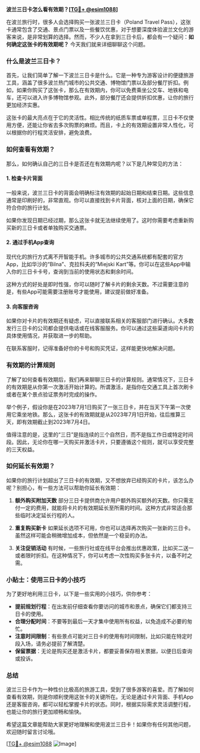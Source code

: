 **波兰三日卡怎么看有效期？[[TG💪+ @esim1088](https://t.me/s/esim1088)]**

在波兰旅行时，很多人会选择购买一张波兰三日卡（Poland Travel Pass），这张卡通常包含了交通、景点门票以及一些餐饮优惠，对于想要深度体验波兰文化的游客来说，是非常划算的选择。然而，不少人在拿到三日卡后，都会有一个疑问：**如何确定这张卡的有效期呢？** 今天我们就来详细聊聊这个问题。

### 什么是波兰三日卡？

首先，让我们简单了解一下波兰三日卡是什么。它是一种专为游客设计的便捷旅游工具，涵盖了很多波兰热门城市的公共交通、博物馆门票以及部分餐厅折扣。例如，如果你购买了这张卡，那么在有效期内，你可以免费乘坐公交车、地铁和电车，还可以进入许多博物馆参观。此外，部分餐厅还会提供折扣优惠，让你的旅行更加经济实惠。

这张卡的最大亮点在于它的灵活性。相比传统的纸质车票或单程票，三日卡不仅使用方便，还能让你省去多次购票的麻烦。而且，卡上的有效期设置非常人性化，可以根据你的行程灵活安排，避免浪费。

### 如何查看有效期？

那么，如何确认自己的三日卡是否还在有效期内呢？以下是几种常见的方法：

#### 1. **检查卡片背面**
   一般来说，波兰三日卡的背面会明确标注有效期的起始日期和结束日期。这些信息通常是印刷好的，非常直观。你可以直接找到卡片背面，核对上面的日期，确保它符合你的旅行计划。

   如果你发现日期已经过期，那么这张卡就无法继续使用了。这时你需要考虑重新购买新的三日卡或者单独购买交通票。

#### 2. **通过手机App查询**
   现代化的旅行方式离不开智能手机。许多城市的公共交通系统都有配套的官方App，比如华沙的“Bilna”、克拉科夫的“Miejski Kart”等。你可以在这些App中输入你的三日卡卡号，查询到当前的使用状态和剩余时间。

   这种方式的好处是即时性强，你可以随时了解卡片的剩余天数。不过需要注意的是，有些App可能需要注册账号才能使用，建议提前做好准备。

#### 3. **向客服咨询**
   如果你对卡片的有效期还有疑虑，可以直接联系相关的客服部门进行确认。大多数发行三日卡的公司都会提供电话或在线客服服务。你可以通过这些渠道询问卡片的具体使用情况，并获取进一步的帮助。

   在联系客服时，记得准备好你的卡号和购买凭证，这样能更快地解决问题。

### 有效期的计算规则

了解了如何查看有效期后，我们再来聊聊三日卡的计算规则。通常情况下，三日卡的有效期是从你第一次激活开始计算的。所谓激活，是指你在交通工具上首次刷卡或者在某个景点验证票务时完成的操作。

举个例子，假设你是在2023年7月1日购买了一张三日卡，并在当天下午第一次使用它乘坐地铁。那么，这张卡的有效期就是从2023年7月1日开始，往后推算三天，即有效期截止到2023年7月4日。

值得注意的是，这里的“三日”是指连续的三个自然日，而不是指工作日或特定时间段。因此，无论你在哪一天购买并激活卡片，只要遵循这个规则，就可以享受完整的三天权益。

### 如何延长有效期？

如果你的旅行计划超出了三日卡的有效期，又不想放弃已经购买的卡片，该怎么办呢？别担心，有一些方法可以帮助你延长有效期：

1. **额外购买附加天数**
   部分三日卡提供商允许用户额外购买额外的天数。你只需支付一定的费用，就能将卡片的有效期延长至所需的时间。这种方式非常适合那些临时决定延长行程的人。

2. **重复购买新卡**
   如果延长选项不可用，你也可以选择再次购买一张新的三日卡。虽然这样可能会稍微增加成本，但依然是一个稳妥的办法。

3. **关注促销活动**
   有时候，一些旅行社或在线平台会推出优惠政策，比如买二送一或者限时折扣。在这种情况下，你可以考虑一次性购买多张卡片，以备不时之需。

### 小贴士：使用三日卡的小技巧

为了更好地利用三日卡，以下是一些实用的小技巧，供你参考：

- **提前规划行程**：在出发前仔细查看你要访问的城市和景点，确保它们都支持三日卡的使用。
- **合理分配时间**：不要等到最后一天才集中使用所有权益，以免造成不必要的匆忙。
- **注意时间限制**：有些景点可能对三日卡的使用有时间限制，比如只能在特定时段入场，请务必提前了解清楚。
- **保留票据**：无论是购买还是激活卡片，都要妥善保存相关票据，以便日后查询或投诉。

### 总结

波兰三日卡作为一种性价比极高的旅游工具，受到了很多游客的喜爱。而了解如何查看有效期，则是你顺利使用这张卡的关键所在。无论是通过卡片背面、手机App还是客服咨询，都可以轻松掌握卡片的状态。同时，根据实际需求灵活调整行程，也能让你的旅行更加顺畅和愉快。

希望这篇文章能帮助大家更好地理解和使用波兰三日卡！如果你有任何其他问题，欢迎随时留言讨论哦。

[[TG💪+ @esim1088](https://t.me/s/esim1088) ![Image](https://i.postimg.cc/4NQfJmqS/Snipaste-2025-05-13-00-14-12.png)]